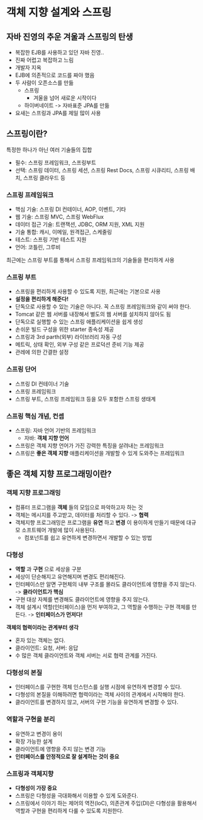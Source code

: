 # 객체 지향 설계와 스프링
## 자바 진영의 추운 겨울과 스프링의 탄생
- 복잡한 EJB를 사용하고 있던 자바 진영..
- 진짜 어렵고 복잡하고 느림
- 개발자 지옥
- EJB에 의존적으로 코드를 짜야 했음
- 두 사람이 오픈소스를 만듦
  - 스프링
    - 겨울을 넘어 새로운 시작이다
  - 하이버네이트 -> 자바표준 JPA를 만듦
- 요새는 스프링과 JPA를 제일 많이 사용

## 스프링이란?
특정한 하나가 아닌 여러 기술들의 집합
- 필수: 스프링 프레임워크, 스프링부트
- 선택: 스프링 데이터, 스프링 세션, 스프링 Rest Docs, 스프링 시큐리티, 스프링 배치, 스프링 클라우드 등

### 스프링 프레임워크
- 핵심 기술: 스프링 DI 컨테이너, AOP, 이벤트, 기타
- 웹 기술: 스프링 MVC, 스프링 WebFlux
- 데이터 접근 기술: 트랜잭션, JDBC, ORM 지원, XML 지원
- 기술 통합: 캐시, 이메일, 원격접근, 스케줄링
- 테스트: 스프링 기반 테스트 지원
- 언어: 코틀린, 그루비

최근에는 스프링 부트를 통해서 스프링 프레임워크의 기술들을 편리하게 사용

### 스프링 부트
- 스프링을 편리하게 사용할 수 있도록 지원, 최근에는 기본으로 사용
- __설정을 편리하게 해준다!__
- 단독으로 사용할 수 있는 기술은 아니다. 꼭 스프링 프레임워크와 같이 써야 한다.
- Tomcat 같은 웹 서버를 내장해서 별도의 웹 서버를 설치하지 않아도 됨
- 단독으로 실행할 수 있는 스프링 애플리케이션을 쉽게 생성
- 손쉬운 빌드 구성을 위한 starter 종속성 제공
- 스프링과 3rd parth(외부) 라이브러리 자동 구성
- 메트릭, 상태 확인, 외부 구성 같은 프로덕션 준비 기능 제공
- 관레에 의한 간결한 설정

### 스프링 단어
- 스프링 DI 컨테이너 기술
- 스프링 프레임워크
- 스프링 부트, 스프링 프레임워크 등을 모두 포함한 스프링 생태계

### 스프링 핵심 개념, 컨셉
- 스프링: 자바 언어 기반의 프레임워크
  - 자바: __객체 지향 언어__
- 스프링은 객체 지향 언어가 가진 강력한 특징을 살려내는 프레임워크
- 스프링은 __좋은 객체 지향__ 애플리케이션을 개발할 수 있게 도와주는 프레임워크

## 좋은 객체 지향 프로그래밍이란?
### 객체 지향 프로그래밍
- 컴퓨터 프로그램을 __객체__ 들의 모임으로 파악하고자 하는 것
- 객체는 메시지를 주고받고, 데이터를 처리할 수 있다. -> __협력__
- 객체지향 프로그래밍은 프로그램을 __유연__ 하고 __변경__ 이 용이하게 만들기 때문에 대규모 소프트웨어 개발에 많이 사용된다.
  - 컴포넌트를 쉽고 유연하게 변경하면서 개발할 수 있는 방법

### 다형성
- __역할__ 과 __구현__ 으로 세상을 구분
- 세상이 단순해지고 유연해지며 변경도 편리해진다.
- 인터페이스만 알면 구현체의 내부 구조를 몰라도 클라이언트에 영향을 주지 않는다. -> __클라이언트가 핵심__
- 구현 대상 자체를 변경해도 클라이언트에 영향을 주지 않는다.
- 객체 설계시 역할(인터페이스)을 먼저 부여하고, 그 역할을 수행하는 구현 객체를 만든다. -> __인터페이스가 먼저다!__

__객체의 협력이라는 관계부터 생각__
- 혼자 있는 객체는 없다.
- 클라이언트: 요청, 서버: 응답
- 수 많은 객체 클라이언트와 객체 서버는 서로 협력 관계를 가진다.

### 다형성의 본질
- 인터페이스를 구현한 객체 인스턴스를 실행 시점에 유연하게 변경할 수 있다.
- 다형성의 본질을 이해하려면 협력이라는 객체 사이의 관계에서 시작해야 한다.
- 클라이언트를 변경하지 않고, 서버의 구현 기능을 유연하게 변경할 수 있다.

### 역할과 구현을 분리
- 유연하고 변경이 용이
- 확장 가능한 설계
- 클라이언트에 영향을 주지 않는 변경 기능
- __인터페이스를 안정적으로 잘 설계하는 것이 중요__

### 스프링과 객체지향
- __다형성이 가장 중요__
- 스프링은 다형성을 극대화해서 이용할 수 있게 도와준다.
- 스프링에서 이야기 하는 제어의 역전(IoC), 의존관계 주입(DI)은 다형성을 활용해서 역할과 구현을 편리하게 다룰 수 있도록 지원한다.
